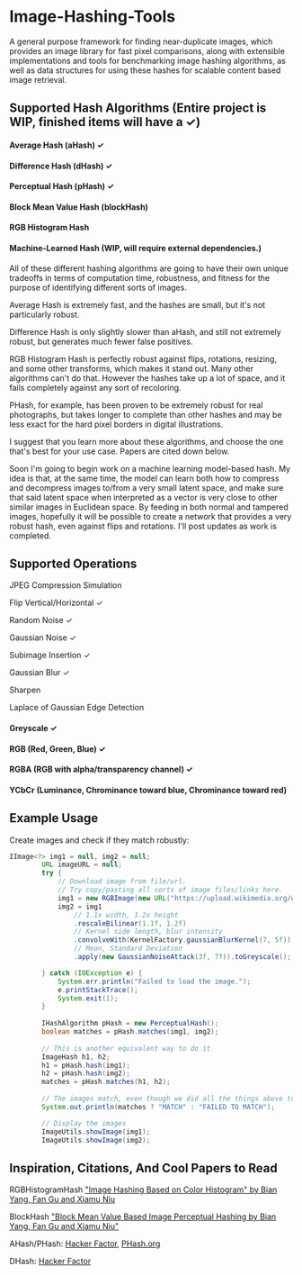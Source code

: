 # Image-Hashing-Tools
A general purpose framework for finding near-duplicate images, which provides an image library for fast pixel comparisons, along with extensible implementations and tools for benchmarking image hashing algorithms, as well as data structures for using these hashes for scalable content based image retrieval.

## Supported Hash Algorithms (Entire project is WIP, finished items will have a ✓)

#### Average Hash (aHash) ✓

#### Difference Hash (dHash) ✓

#### Perceptual Hash (pHash) ✓

#### Block Mean Value Hash (blockHash)

#### RGB Histogram Hash 

#### Machine-Learned Hash (WIP, will require external dependencies.)

All of these different hashing algorithms are going to have their own unique tradeoffs in terms of computation time, robustness, and fitness for the purpose of identifying different sorts of images. 

Average Hash is extremely fast, and the hashes are small, but it's not particularly robust.

Difference Hash is only slightly slower than aHash, and still not extremely robust, but generates much fewer false positives.

RGB Histogram Hash is perfectly robust against flips, rotations, resizing, and some other transforms, which makes it stand out. Many other algorithms can't do that. However the hashes take up a lot of space, and it fails completely against any sort of recoloring.

PHash, for example, has been proven to be extremely robust for real photographs, but takes longer to complete than other hashes and may be less exact for the hard pixel borders in digital illustrations.

I suggest that you learn more about these algorithms, and choose the one that's best for your use case. Papers are cited down below.


Soon I'm going to begin work on a machine learning model-based hash. My idea is that, at the same time, the model can learn both how to compress and decompress images to/from a very small latent space, and make sure that said latent space when interpreted as a vector is very close to other similar images in Euclidean space. By feeding in both normal and tampered images, hopefully it will be possible to create a network that provides a very robust hash, even against flips and rotations. I'll post updates as work is completed.


## Supported Operations
JPEG Compression Simulation

Flip Vertical/Horizontal ✓

Random Noise ✓

Gaussian Noise ✓

Subimage Insertion ✓

Gaussian Blur ✓

Sharpen

Laplace of Gaussian Edge Detection


#### Greyscale ✓

#### RGB (Red, Green, Blue) ✓

#### RGBA (RGB with alpha/transparency channel) ✓

#### YCbCr (Luminance, Chrominance toward blue, Chrominance toward red) 


## Example Usage

Create images and check if they match robustly:
```Java
IImage<?> img1 = null, img2 = null;
		URL imageURL = null;
		try {
			// Download image from file/url.
			// Try copy/pasting all sorts of image files/links here.
			img1 = new RGBImage(new URL("https://upload.wikimedia.org/wikipedia/en/7/7d/Lenna_%28test_image%29.png"));
			img2 = img1
				// 1.1x width, 1.2x height
				.rescaleBilinear(1.1f, 1.2f)
				// Kernel side length, blur intensity
				.convolveWith(KernelFactory.gaussianBlurKernel(7, 5f))
				// Mean, Standard Deviation
				.apply(new GaussianNoiseAttack(3f, 7f)).toGreyscale();

		} catch (IOException e) {
			System.err.println("Failed to load the image.");
			e.printStackTrace();
			System.exit(1);
		}
		
		IHashAlgorithm pHash = new PerceptualHash();
		boolean matches = pHash.matches(img1, img2);
		
		// This is another equivalent way to do it
		ImageHash h1, h2;
		h1 = pHash.hash(img1);
		h2 = pHash.hash(img2);
		matches = pHash.matches(h1, h2);
		
		// The images match, even though we did all the things above to one of them.
		System.out.println(matches ? "MATCH" : "FAILED TO MATCH");

		// Display the images
		ImageUtils.showImage(img1);
		ImageUtils.showImage(img2);
```

## Inspiration, Citations, And Cool Papers to Read
RGBHistogramHash
["Image Hashing Based on Color Histogram" by Bian Yang, Fan Gu and Xiamu Niu](http://manu35.magtech.com.cn/Jwk_ics/CN/abstract/abstract1269.shtml)

BlockHash
["Block Mean Value Based Image Perceptual Hashing by Bian Yang, Fan Gu and Xiamu Niu"](https://ieeexplore.ieee.org/document/4041692)

AHash/PHash:
[Hacker Factor](http://hackerfactor.com/blog/index.php%3F/archives/432-Looks-Like-It.html),
[PHash.org](https://www.phash.org/)

DHash:
[Hacker Factor](http://www.hackerfactor.com/blog/?/archives/529-Kind-of-Like-That.html)

